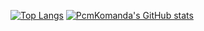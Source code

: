 [![Top Langs](https://github-readme-stats.vercel.app/api/top-langs/?username=PcmKomanda&layout=compact&theme=cobalt)](https://github.com/anuraghazra/github-readme-stats) 
[![PcmKomanda's GitHub stats](https://github-readme-stats.vercel.app/api?username=PcmKomanda&count_private=true&show_icons=true&theme=cobalt)](https://github.com/anuraghazra/github-readme-stats)
